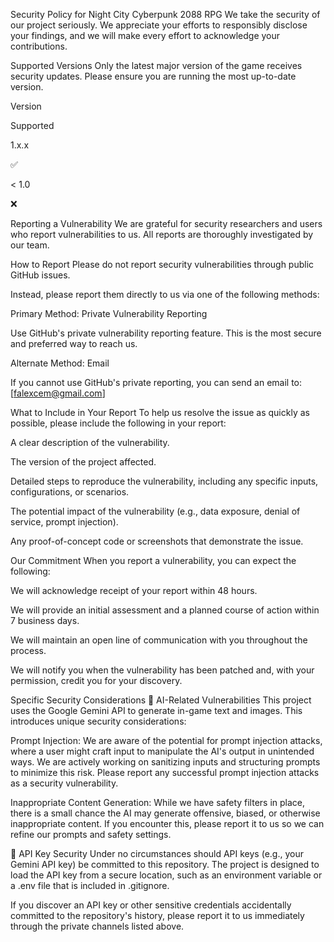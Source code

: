 Security Policy for Night City Cyberpunk 2088 RPG
We take the security of our project seriously. We appreciate your efforts to responsibly disclose your findings, and we will make every effort to acknowledge your contributions.

Supported Versions
Only the latest major version of the game receives security updates. Please ensure you are running the most up-to-date version.

Version

Supported

1.x.x

:white_check_mark:

< 1.0

:x:

Reporting a Vulnerability
We are grateful for security researchers and users who report vulnerabilities to us. All reports are thoroughly investigated by our team.

How to Report
Please do not report security vulnerabilities through public GitHub issues.

Instead, please report them directly to us via one of the following methods:

Primary Method: Private Vulnerability Reporting

Use GitHub's private vulnerability reporting feature. This is the most secure and preferred way to reach us.

Alternate Method: Email

If you cannot use GitHub's private reporting, you can send an email to: [falexcem@gmail.com]

What to Include in Your Report
To help us resolve the issue as quickly as possible, please include the following in your report:

A clear description of the vulnerability.

The version of the project affected.

Detailed steps to reproduce the vulnerability, including any specific inputs, configurations, or scenarios.

The potential impact of the vulnerability (e.g., data exposure, denial of service, prompt injection).

Any proof-of-concept code or screenshots that demonstrate the issue.

Our Commitment
When you report a vulnerability, you can expect the following:

We will acknowledge receipt of your report within 48 hours.

We will provide an initial assessment and a planned course of action within 7 business days.

We will maintain an open line of communication with you throughout the process.

We will notify you when the vulnerability has been patched and, with your permission, credit you for your discovery.

Specific Security Considerations
🤖 AI-Related Vulnerabilities
This project uses the Google Gemini API to generate in-game text and images. This introduces unique security considerations:

Prompt Injection: We are aware of the potential for prompt injection attacks, where a user might craft input to manipulate the AI's output in unintended ways. We are actively working on sanitizing inputs and structuring prompts to minimize this risk. Please report any successful prompt injection attacks as a security vulnerability.

Inappropriate Content Generation: While we have safety filters in place, there is a small chance the AI may generate offensive, biased, or otherwise inappropriate content. If you encounter this, please report it to us so we can refine our prompts and safety settings.

🔑 API Key Security
Under no circumstances should API keys (e.g., your Gemini API key) be committed to this repository. The project is designed to load the API key from a secure location, such as an environment variable or a .env file that is included in .gitignore.

If you discover an API key or other sensitive credentials accidentally committed to the repository's history, please report it to us immediately through the private channels listed above.
